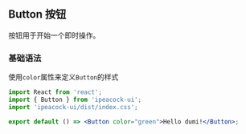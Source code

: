 ## Button 按钮

按钮用于开始一个即时操作。

### 基础语法

使用`color`属性来定义`Button`的样式

```jsx
import React from 'react';
import { Button } from 'ipeacock-ui';
import 'ipeacock-ui/dist/index.css';

export default () => <Button color="green">Hello dumi!</Button>;
```
